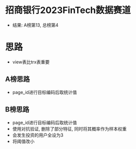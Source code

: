 # 招商银行2023FinTech数据赛道
- 结果: A榜第13, 总榜第4

# 思路
- view表比trx表重要
## A榜思路
- page_id进行目标编码后取统计值

## B榜思路
- page_id进行目标编码后取统计值
- 使用对抗验证, 删除了部分特征, 同时将其概率作为样本权重
- 会发生投资的用户全设为3
- 将阈值改小

